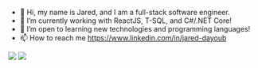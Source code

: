 - 👋 Hi, my name is Jared, and I am a full-stack software engineer.
- 👀 I’m currently working with ReactJS, T-SQL, and C#/.NET Core!
- 🌱 I’m open to learning new technologies and programming languages!
- 📫 How to reach me https://www.linkedin.com/in/jared-dayoub


<img src="https://github-readme-stats.vercel.app/api/top-langs?username=zluvsand&layout=compact"/>

<img src="https://github-readme-stats.vercel.app/api?username=jmdayoub&show_icons=true"/>
<!---
jmdayoub/jmdayoub is a ✨ special ✨ repository because its `README.md` (this file) appears on your GitHub profile.
You can click the Preview link to take a look at your changes.
--->

